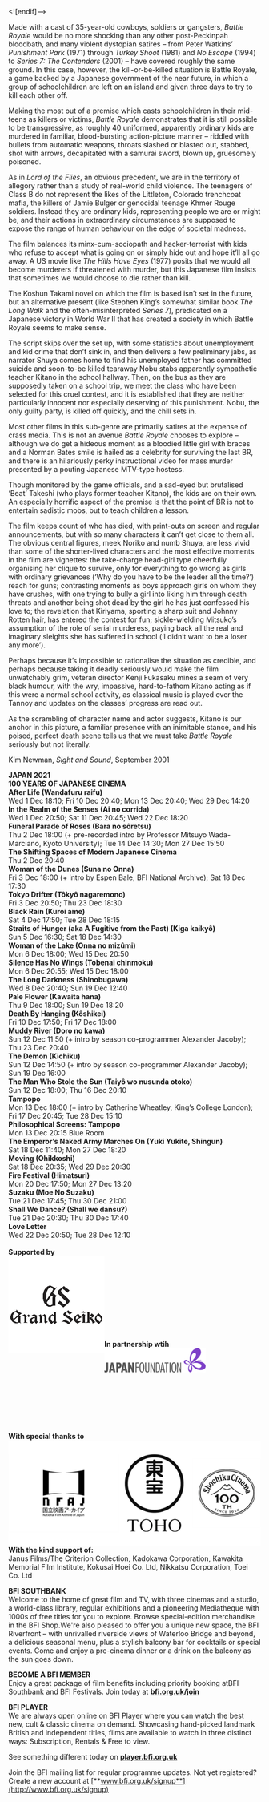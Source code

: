 <![endif]-->

Made with a cast of 35-year-old cowboys, soldiers or gangsters, _Battle Royale_ would be no more shocking than any other post-Peckinpah bloodbath, and many violent dystopian satires – from Peter Watkins’ _Punishment Park_ (1971) through _Turkey Shoot_ (1981) and _No Escape_ (1994) to _Series 7: The Contenders_ (2001) – have covered roughly the same ground. In this case, however, the kill-or-be-killed situation is Battle Royale, a game backed by a Japanese government of the near future, in which a group of schoolchildren are left on an island and given three days to try to kill each other off.

Making the most out of a premise which casts schoolchildren in their mid-teens as killers or victims, _Battle Royale_ demonstrates that it is still possible to be transgressive, as roughly 40 uniformed, apparently ordinary kids are murdered in familiar, blood-bursting action-picture manner – riddled with bullets from automatic weapons, throats slashed or blasted out, stabbed, shot with arrows, decapitated with a samurai sword, blown up, gruesomely poisoned.

As in _Lord of the Flies_, an obvious precedent, we are in the territory of allegory rather than a study of real-world child violence. The teenagers of Class B do not represent the likes of the Littleton, Colorado trenchcoat mafia, the killers of Jamie Bulger or genocidal teenage Khmer Rouge soldiers. Instead they are ordinary kids, representing people we are or might be, and their actions in extraordinary circumstances are supposed to expose the range of human behaviour on the edge of societal madness.

The film balances its minx-cum-sociopath and hacker-terrorist with kids who refuse to accept what is going on or simply hide out and hope it’ll all go away. A US movie like _The Hills Have Eyes_ (1977) posits that we would all become murderers if threatened with murder, but this Japanese film insists that sometimes we would choose to die rather than kill.

The Koshun Takami novel on which the film is based isn’t set in the future, but an alternative present (like Stephen King’s somewhat similar book _The Long Walk_ and the often-misinterpreted _Series 7_), predicated on a Japanese victory in World War II that has created a society in which Battle Royale seems to make sense.

The script skips over the set up, with some statistics about unemployment and kid crime that don’t sink in, and then delivers a few preliminary jabs, as narrator Shuya comes home to find his unemployed father has committed suicide and soon-to-be killed tearaway Nobu stabs apparently sympathetic teacher Kitano in the school hallway. Then, on the bus as they are supposedly taken on a school trip, we meet the class who have been selected for this cruel contest, and it is established that they are neither particularly innocent nor especially deserving of this punishment. Nobu, the only guilty party, is killed off quickly, and the chill sets in.

Most other films in this sub-genre are primarily satires at the expense of crass media. This is not an avenue _Battle Royale_ chooses to explore – although we do get a hideous moment as a bloodied little girl with braces and a Norman Bates smile is hailed as a celebrity for surviving the last BR, and there is an hilariously perky instructional video for mass murder presented by a pouting Japanese MTV-type hostess.

Though monitored by the game officials, and a sad-eyed but brutalised ‘Beat’ Takeshi (who plays former teacher Kitano), the kids are on their own. An especially horrific aspect of the premise is that the point of BR is not to entertain sadistic mobs, but to teach children a lesson.

The film keeps count of who has died, with print-outs on screen and regular announcements, but with so many characters it can’t get close to them all. The obvious central figures, meek Noriko and numb Shuya, are less vivid than some of the shorter-lived characters and the most effective moments in the film are vignettes: the take-charge head-girl type cheerfully organising her clique to survive, only for everything to go wrong as girls with ordinary grievances (‘Why do you have to be the leader alI the time?’) reach for guns; contrasting moments as boys approach girls on whom they have crushes, with one trying to bully a girl into liking him through death threats and another being shot dead by the girl he has just confessed his love to; the revelation that Kiriyama, sporting a sharp suit and Johnny Rotten hair, has entered the contest for fun; sickle-wielding Mitsuko’s assumption of the role of serial murderess, paying back all the real and imaginary sleights she has suffered in school (‘I didn’t want to be a loser any more’).

Perhaps because it’s impossible to rationalise the situation as credible, and perhaps because taking it deadly seriously would make the film unwatchably grim, veteran director Kenji Fukasaku mines a seam of very black humour, with the wry, impassive, hard-to-fathom Kitano acting as if this were a normal school activity, as classical music is played over the Tannoy and updates on the classes’ progress are read out.

As the scrambling of character name and actor suggests, Kitano is our anchor in this picture, a familiar presence with an inimitable stance, and his poised, perfect death scene tells us that we must take _Battle Royale_ seriously but not literally.

Kim Newman, _Sight and Sound_, September 2001



**JAPAN 2021**<br>
**100 YEARS OF JAPANESE CINEMA**<br>
**After Life (Wandafuru raifu)**  
Wed 1 Dec 18:10; Fri 10 Dec 20:40; Mon 13 Dec 20:40; Wed 29 Dec 14:20  
**In the Realm of the Senses (Ai no corrida)**  
Wed 1 Dec 20:50; Sat 11 Dec 20:45; Wed 22 Dec 18:20  
**Funeral Parade of Roses (Bara no sôretsu)**  
Thu 2 Dec 18:00 (+ pre-recorded intro by Professor Mitsuyo Wada-Marciano, Kyoto University); Tue 14 Dec 14:30; Mon 27 Dec 15:50  
**The Shifting Spaces of Modern Japanese Cinema**  
Thu 2 Dec 20:40  
**Woman of the Dunes (Suna no Onna)**  
Fri 3 Dec 18:00 (+ intro by Espen Bale, BFI National Archive); Sat 18 Dec 17:30  
**Tokyo Drifter (Tôkyô nagaremono)**  
Fri 3 Dec 20:50; Thu 23 Dec 18:30  
**Black Rain (Kuroi ame)**  
Sat 4 Dec 17:50; Tue 28 Dec 18:15  
**Straits of Hunger (aka A Fugitive from the Past) (Kiga kaikyô)**  
Sun 5 Dec 16:30; Sat 18 Dec 14:30  
**Woman of the Lake (Onna no mizûmi)**  
Mon 6 Dec 18:00; Wed 15 Dec 20:50  
**Silence Has No Wings (Tobenai chinmoku)**  
Mon 6 Dec 20:55; Wed 15 Dec 18:00  
**The Long Darkness (Shinobugawa)**  
Wed 8 Dec 20:40; Sun 19 Dec 12:40  
**Pale Flower (Kawaita hana)**  
Thu 9 Dec 18:00; Sun 19 Dec 18:20  
**Death By Hanging (Kôshikei)**  
Fri 10 Dec 17:50; Fri 17 Dec 18:00  
**Muddy River (Doro no kawa)**  
Sun 12 Dec 11:50 (+ intro by season co-programmer Alexander Jacoby); Thu 23 Dec 20:40  
**The Demon (Kichiku)**  
Sun 12 Dec 14:50 (+ intro by season co-programmer Alexander Jacoby); Sun 19 Dec 16:00  
**The Man Who Stole the Sun (Taiyô wo nusunda otoko)**  
Sun 12 Dec 18:00; Thu 16 Dec 20:10  
**Tampopo**  
Mon 13 Dec 18:00 (+ intro by Catherine Wheatley, King’s College London); Fri 17 Dec 20:45; Tue 28 Dec 15:10  
**Philosophical Screens: Tampopo**  
Mon 13 Dec 20:15 Blue Room  
**The Emperor’s Naked Army Marches On (Yuki Yukite, Shingun)**  
Sat 18 Dec 11:40; Mon 27 Dec 18:20  
**Moving (Ohikkoshi)**  
Sat 18 Dec 20:35; Wed 29 Dec 20:30  
**Fire Festival (Himatsuri)**  
Mon 20 Dec 17:50; Mon 27 Dec 13:20  
**Suzaku (Moe No Suzaku)**  
Tue 21 Dec 17:45; Thu 30 Dec 21:00  
**Shall We Dance? (Shall we dansu?)**  
Tue 21 Dec 20:30; Thu 30 Dec 17:40  
**Love Letter**  
Wed 22 Dec 20:50; Tue 28 Dec 12:10  
<br>
**Supported by**  
<img style="float: left;" src="/img/Grand Seiko.png">
<br><br><br><br><br><br><br><br><br>

**In partnership wtih**  
<img style="float: left;" src="/img/Japan Foundation.JPG" width="40%" height="40%">
<br><br><br><br><br><br><br><br><br>


**With special thanks to**
<img style="float: left;" src="/img/NFAJ.png">
<br><br><br><br><br><br><br><br><br><br><br>


**With the kind support of:**<br>
Janus Films/The Criterion Collection, Kadokawa Corporation, Kawakita Memorial Film Institute, Kokusai Hoei Co. Ltd, Nikkatsu Corporation, Toei Co. Ltd<br>




**BFI SOUTHBANK**  
Welcome to the home of great film and TV, with three cinemas and a studio, a world-class library, regular exhibitions and a pioneering Mediatheque with 1000s of free titles for you to explore. Browse special-edition merchandise in the BFI Shop.We&#39;re also pleased to offer you a unique new space, the BFI Riverfront – with unrivalled riverside views of Waterloo Bridge and beyond, a delicious seasonal menu, plus a stylish balcony bar for cocktails or special events. Come and enjoy a pre-cinema dinner or a drink on the balcony as the sun goes down.  

**BECOME A BFI MEMBER**  
Enjoy a great package of film benefits including priority booking atBFI Southbank and BFI Festivals. Join today at [**bfi.org.uk/join**](http://www.bfi.org.uk/join)  

**BFI PLAYER**  
 We are always open online on BFI Player where you can watch the best new, cult &amp; classic cinema on demand. Showcasing hand-picked landmark British and independent titles, films are available to watch in three distinct ways: Subscription, Rentals &amp; Free to view.  

See something different today on [**player.bfi.org.uk**](https://player.bfi.org.uk)  

Join the BFI mailing list for regular programme updates. Not yet registered? Create a new account at [**www.bfi.org.uk/signup**](http://www.bfi.org.uk/signup)
<!--stackedit_data:
eyJoaXN0b3J5IjpbLTI4Njg0MzExNF19
-->